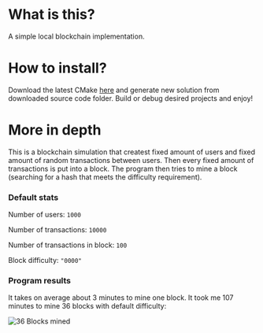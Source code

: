 # What is this?
A simple local blockchain implementation. 

# How to install?
Download the latest CMake [here](https://cmake.org/download/) and generate new solution from downloaded source code folder. Build or debug desired projects and enjoy!

# More in depth
This is a blockchain simulation that createst fixed amount of users and fixed amount of random transactions between users. Then every fixed amount of transactions is put into a block. The program then tries to mine a block (searching for a hash that meets the difficulty requirement).

### Default stats
Number of users: `1000`

Number of transactions: `10000`

Number of transactions in block: `100`

Block difficulty: `"0000"`


### Program results
It takes on average about 3 minutes to mine one block. It took me 107 minutes to mine 36 blocks with default difficulty:

![36 Blocks mined](https://i.gyazo.com/19ed54e966f639b90c0e14f6c02b17d8.png)
